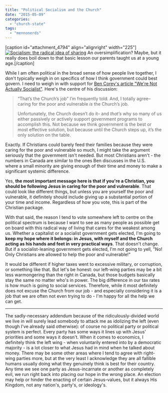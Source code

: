 ```yaml
---
title: "Political Socialism and the Church"
date: "2015-05-09"
categories: 
  - "church-state"
tags: 
  - "mennonerds"
---
```


\[caption id="attachment\_4794" align="alignright" width="225"\][![Socialism: the radical idea of sharing](images/Socialism-the-radical-idea-of-sharing.jpg)](http://anabaptistredux.com/wp-content/uploads/2015/05/Socialism-the-radical-idea-of-sharing.jpg) An oversimplification? Maybe, but it really does boil down to that basic lesson our parents taught us at a young age.\[/caption\]

While I am often political in the broad sense of how people live together, I don't typically weigh in on specifics of how I think government could best govern. I need to weigh in with support for [Ben Corey's article "We're Not Actually Socialist"](http://www.patheos.com/blogs/formerlyfundie/were-not-actually-socialists-even-though-everyone-seems-to-think-we-are/). Here's the centre of his discussion:

> “That’s the Church’s job” I’m frequently told. And, I totally agree– caring for the poor and vulnerable _is_ the Church’s job.
> 
> Unfortunately, the Church doesn’t do it– and _that’s_ why so many of us either passively or actively support government programs to accomplish this. Not because we think government is the best or most effective solution, but because until the Church steps up, it’s the only solution on the table.

<!--more-->Exactly. If Christians could barely feed their families because they were caring for the poor and vulnerable so much, I might take the argument seriously that the government isn't needed. But most Christians aren't - the numbers in Canada are similar to the ones Ben discusses in the U.S. where a small minority are giving enough of their time and money to make a significant systemic difference.

Yes, **the most important message here is that if you're a Christian, you should be following Jesus in caring for the poor and vulnerable**. That could look like different things, but unless you are yourself the poor and vulnerable, it definitely should include giving up a substantial portion of your time and income. Regardless of how you vote, this is part of the Christian package.

With that said, the reason I tend to vote somewhere left to centre on the political spectrum is because I want to see as many people as possible get on board with this radical way of living that cares for the weakest among us. Whether a capitalist or a socialist government gets elected, I'm going to **keep my hope where it belongs: in Jesus, with myself and the Church acting as his hands and feet in very practical ways**. That doesn't change. But if a socialist-leaning government gets elected, I'm not going to yell, "No! Only Christians are allowed to help the poor and vulnerable!"

It would be different if higher taxes went to excessive military, or corruption, or something like that. But let's be honest: our left-wing parties may be a bit less warmongering than the right in Canada, but those budgets basically stay the same no matter who's in power. The big difference in our tax rates is how much is going to social services. Therefore, while it most definitely does not excuse the Church from our job - and especially considering it is a job that we are often not even trying to do - I'm happy for all the help we can get.

* * *

The sadly-necessary addendum because of the ridiculously-divided world we live in will surely lead somebody to attack me as idolizing the left (even though I've already said otherwise): of course no political party or political system is perfect. Every party has some ways it lines up with Jesus' priorities and some ways it doesn't. When it comes to economics, I definitely think the left wing - when voluntarily entered into by a democratic majority - is a lot closer to what Jesus had in mind when he talked about money. There may be some other areas where I tend to agree with right-wing parties more, but at the very least I acknowledge they are all fallible humans usually doing what they genuinely think is best for their country. Any time we see one party as Jesus-incarnate or another as completely evil, we run right back into placing our hope in the wrong place. An election may help or hinder the enacting of certain Jesus-values, but it always His Kingdom, not any nation's, party's, or ideology's.
